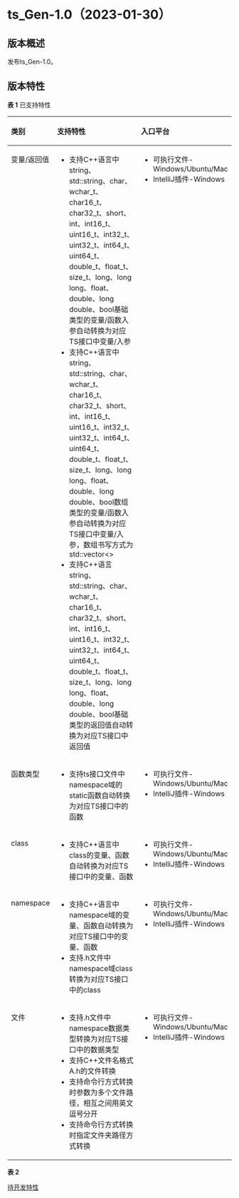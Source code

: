# ts_Gen-1.0（2023-01-30）

## 版本概述<a name="section249611124916"></a>

发布ts_Gen-1.0。

## 版本特性<a name="section249611124917"></a>

**表 1**  已支持特性

<a name="table143385853320"></a>

<table><thead align="left"><tr id="row53375863312"><th class="cellrowborder" valign="top" width="15%" id="mcps1.2.3.1.1"><p id="p20331858193317"><a name="p20331858193317"></a><a name="p20331858193317"></a>类别</p>
</th>
<th class="cellrowborder" valign="top" width="60%" id="mcps1.2.3.1.2"><p id="p1133115820331"><a name="p1133115820331"></a><a name="p1133115820331"></a>支持特性</p>
</th>
<th class="cellrowborder" valign="top" width="25%" id="mcps1.2.3.1.3"><p id="p1133115820332"><a name="p1133115820332"></a><a name="p1133115820332"></a>入口平台</p>
</th>
</tr>
</thead>
<tbody><tr id="row333115812331"><td class="cellrowborder" valign="top" width="15%" headers="mcps1.2.3.1.1 "><p id="p2142111345714"><a name="p2142111345714"></a><a name="p2142111345714"></a>变量/返回值</p>
</td>
<td class="cellrowborder" valign="top" width="60%" headers="mcps1.2.3.1.2 "><a name="ul9264132010"></a><a name="ul9264132010"></a><ul id="ul9264132010"><li>支持C++语言中string、std::string、char、wchar_t、char16_t、char32_t、short、int、int16_t、uint16_t、int32_t、uint32_t、int64_t、uint64_t、double_t、float_t、size_t、long、long long、float、double、long double、bool基础类型的变量/函数入参自动转换为对应TS接口中变量/入参</li><li>支持C++语言中string、std::string、char、wchar_t、char16_t、char32_t、short、int、int16_t、uint16_t、int32_t、uint32_t、int64_t、uint64_t、double_t、float_t、size_t、long、long long、float、double、long double、bool数组类型的变量/函数入参自动转换为对应TS接口中变量/入参，数组书写方式为std::vector<></li><li>支持C++语言string、std::string、char、wchar_t、char16_t、char32_t、short、int、int16_t、uint16_t、int32_t、uint32_t、int64_t、uint64_t、double_t、float_t、size_t、long、long long、float、double、long double、bool基础类型的返回值自动转换为对应TS接口中返回值</li></ul>
</td>
<td class="cellrowborder" valign="top" width="25%" headers="mcps1.2.3.1.3 "><a name="ul9264132011"></a><a name="ul9264132011"></a><ul id="ul9264132011"><li>可执行文件-Windows/Ubuntu/Mac</li><li>IntelliJ插件-Windows</li></ul>
</td>
</tr>
<tr id="row334175803317"><td class="cellrowborder" valign="top" width="15%" headers="mcps1.2.3.1.1 "><p id="p382391145710"><a name="p382391145710"></a><a name="p382391145710"></a>函数类型</p>
</td>
<td class="cellrowborder" valign="top" width="60%" headers="mcps1.2.3.1.2 "><a name="ul334485413318"></a><a name="ul334485413318"></a><ul id="ul334485413318"><li>支持ts接口文件中namespace域的static函数自动转换为对应TS接口中的函数</li></ul>
</td>
<td class="cellrowborder" valign="top" width="25%" headers="mcps1.2.3.1.3 "><a name="ul9264132013"></a><a name="ul9264132013"></a><ul id="ul9264132013"><li>可执行文件-Windows/Ubuntu/Mac</li><li>IntelliJ插件-Windows</li></ul>
</td>
</tr>
<tr id="row834358143319"><td class="cellrowborder" valign="top" width="15%" headers="mcps1.2.3.1.1 "><p id="p1818191195713"><a name="p1818191195713"></a><a name="p1818191195713"></a>class</p>
</td>
<td class="cellrowborder" valign="top" width="60%" headers="mcps1.2.3.1.2 "><a name="ul4367144411512"></a><a name="ul4367144411512"></a><ul id="ul4367144411512"><li>支持C++语言中class的变量、函数自动转换为对应TS接口中的变量、函数</li></ul>
</td>
<td class="cellrowborder" valign="top" width="25%" headers="mcps1.2.3.1.3 "><a name="ul9264132015"></a><a name="ul9264132015"></a><ul id="ul9264132015"><li>可执行文件-Windows/Ubuntu/Mac</li><li>IntelliJ插件-Windows</li></ul>
</td>
</tr>
<tr id="row119944512385"><td class="cellrowborder" valign="top" width="15%" headers="mcps1.2.3.1.1 "><p id="p919862210573"><a name="p919862210573"></a><a name="p919862210573"></a>namespace</p>
</td>
<td class="cellrowborder" valign="top" width="60%" headers="mcps1.2.3.1.2 "><a name="ul12374158862"></a><a name="ul12374158862"></a><ul id="ul12374158862"><li>支持C++语言中namespace域的变量、函数自动转换为对应TS接口中的变量、函数</li><li>支持.h文件中namespace域class转换为对应TS接口中的class</li> </ul>
</td>
<td class="cellrowborder" valign="top" width="25%" headers="mcps1.2.3.1.3 "><a name="ul9264132017"></a><a name="ul9264132017"></a><ul id="ul9264132017"><li>可执行文件-Windows/Ubuntu/Mac</li><li>IntelliJ插件-Windows</li></ul>
</td>
</tr>
<tr id="row18711154213388"><td class="cellrowborder" valign="top" width="15%" headers="mcps1.2.3.1.1 "><p id="p111921822185713"><a name="p111921822185713"></a><a name="p111921822185713"></a>文件</p>
</td>
<td class="cellrowborder" valign="top" width="60%" headers="mcps1.2.3.1.2 "><a name="ul94024441879"></a><a name="ul94024441879"></a><ul id="ul94024441879"><li>支持.h文件中namespace数据类型转换为对应TS接口中的数据类型</li><li>支持C++文件名格式A.h的文件转换</li><li>支持命令行方式转换时参数为多个文件路径，相互之间用英文逗号分开</li><li>支持命令行方式转换时指定文件夹路径方式转换</li></ul>
</td>
<td class="cellrowborder" valign="top" width="25%" headers="mcps1.2.3.1.3 "><a name="ul9264132019"></a><a name="ul9264132019"></a><ul id="ul9264132019"><li>可执行文件-Windows/Ubuntu/Mac</li><li>IntelliJ插件-Windows</li></ul>
</td>
</tr>
</tbody>
</table>

**表 2** 

[待开发特性](https://gitee.com/openharmony/napi_generator/blob/master/src/cli/h2dts/docs/requirement/ROADMAP_ZH.md)